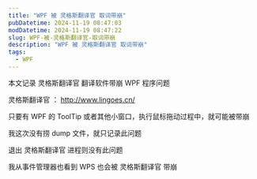```yaml
---
title: "WPF 被 灵格斯翻译官 取词带崩"
pubDatetime: 2024-11-19 08:47:03
modDatetime: 2024-11-19 08:47:22
slug: WPF-被-灵格斯翻译官-取词带崩
description: "WPF 被 灵格斯翻译官 取词带崩"
tags:
  - WPF
---
```





本文记录 灵格斯翻译官 翻译软件带崩 WPF 程序问题

<!--more-->


<!-- 发布 -->
<!-- 博客 -->

灵格斯翻译官 ： <http://www.lingoes.cn/>

只要有 WPF 的 ToolTip 或者其他小窗口，执行鼠标拖动过程中，就可能被带崩

我这次没有捞 dump 文件，就只记录此问题

退出 灵格斯翻译官 进程则没有此问题

我从事件管理器也看到 WPS 也会被 灵格斯翻译官 带崩
